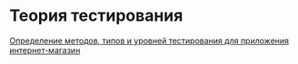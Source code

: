 # Теория тестирования
[Определение методов, типов и уровней тестирования для приложения интернет-магазин](https://docs.google.com/spreadsheets/d/1dEUmHuv-YXM3G9b4ihfjx3hdlhNAtXC47xJv_btCUZI/edit?usp=sharing)
